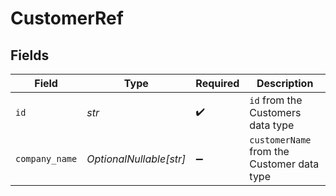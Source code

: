 # CustomerRef


## Fields

| Field                                      | Type                                       | Required                                   | Description                                |
| ------------------------------------------ | ------------------------------------------ | ------------------------------------------ | ------------------------------------------ |
| `id`                                       | *str*                                      | :heavy_check_mark:                         | `id` from the Customers data type          |
| `company_name`                             | *OptionalNullable[str]*                    | :heavy_minus_sign:                         | `customerName` from the Customer data type |